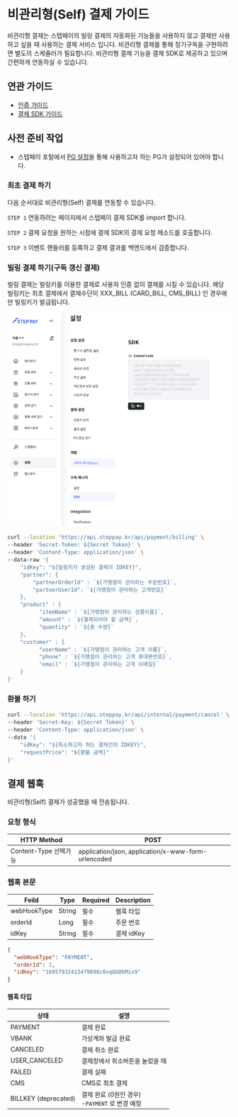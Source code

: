# 비관리형(Self) 결제 가이드

비관리형 결제는 스텝페이의 빌링 결제의 자동화된 기능들을 사용하지 않고 결제만 사용하고 싶을 때 사용하는 결제 서비스 입니다.
비관리형 결제를 통해 정기구독을 구현하려면 별도의 스케쥴러가 필요합니다. 비관리형 결제 기능을 결제 SDK로 제공하고 있으며 간편하게 연동하실 수 있습니다.

## 연관 가이드

- [인증 가이드](./01_인증.md)
- [결제 SDK 가이드](./09-2_결제_SDK.md#결제-sdk)

## 사전 준비 작업

- 스텝페이 포탈에서 [PG 설정](./07-0_결제.md#사전-준비-작업)을 통해 사용하고자 하는 PG가 설정되어 있어야 합니다.

### 최초 결제 하기

다음 순서대로 비관리형(Self) 결제를 연동할 수 있습니다.

`STEP 1` 연동하려는 페이지에서 스텝페이 결제 SDK를 import 합니다.

`STEP 2` 결제 요청을 원하는 시점에 결제 SDK의 결제 요청 메소드를 호출합니다.

`STEP 3` 이벤트 핸들러를 등록하고 결제 결과를 백엔드에서 검증합니다.

### 빌링 결제 하기(구독 갱신 결제)

빌링 결제는 빌링키를 이용한 결제로 사용자 인증 없이 결제를 시킬 수 있습니다. 해당 빌링키는 최초 결제에서 결제수단이 XXX_BILL (CARD_BILL, CMS_BILL) 인 경우에만 빌링키가 발급됩니다.

![setting_sdk.png](../images/09_SDKs/setting_sdk.png)

```bash
curl --location 'https://api.steppay.kr/api/payment/billing' \
--header 'Secret-Token: ${Secret Token}' \
--header 'Content-Type: application/json' \
--data-raw '{
    "idKey": "${빌링키가 생성된 결제의 IDKEY}",
    "partner": {
        "partnerOrderId" : `${가맹점이 관리하는 주문번호}`,
        "partnerUserId": `${가맹점이 관리하는 고객번호}`
    },
    "product" : {
          "itemName" : `${가맹점이 관리하는 상품이름}`,
          "amount" : `${결제되어야 할 금액}`,
          "quantity" : `${총 수량}`
    },
    "customer" : {
          "userName" : `${가맹점이 관리하는 고객 이름}`,
          "phone" : `${가맹점이 관리하는 고객 휴대폰번호}`,
          "email" : `${가맹점이 관리하는 고객 이메일}`
    }
}'
```

### 환불 하기

```bash
curl --location 'https://api.steppay.kr/api/internal/payment/cancel' \
--header 'Secret-Key: ${Secret Token}' \
--header 'Content-Type: application/json' \
--data '{
    "idKey": "${취소하고자 하는 결제건의 IDKEY}",
    "requestPrice": "${환불 금액}"
}'
```

## 결제 웹훅

비관리형(Self) 결제가 성공했을 때 전송됩니다.

### 요청 형식

| HTTP Method       | POST                                                 |
|-------------------|------------------------------------------------------|
| Content-Type 선택가능 | application/json,  application/x-www-form-urlencoded |


### 웹훅 본문

| Feild  | Type   | Required | Description |
|--------|--------|----------|------------|
| webHookType     | String   | 필수       | 웹훅 타입       |
| orderId     | Long   | 필수       | 주문 번호      |
| idKey | String | 필수       | 결제 idKey      |


```json
{
  "webHookType": "PAYMENT",
  "orderId": 1,
  "idKey": "16057932413479698c8vqQG0kMix9"
}
```

#### 웹훅 타입

| 상태                   | 설명                                   |
|----------------------|--------------------------------------|
| PAYMENT              | 결제 완료                                |
| VBANK                | 가상계좌 발급 완료                           |
| CANCELED             | 결제 취소 완료                             |
| USER_CANCELED        | 결제창에서 취소버튼을 눌렀을 때                    |
| FAILED               | 결제 실패                                |
| CMS                  | CMS로 최초 결제                           |
| BILLKEY (deprecated) | 결제 완료 (0원인 경우)<br>-`PAYMENT` 로 변경 예정 |